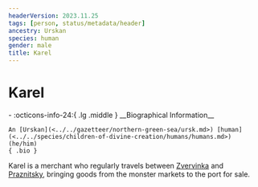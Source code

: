 ```yaml
---
headerVersion: 2023.11.25
tags: [person, status/metadata/header]
ancestry: Urskan
species: human
gender: male
title: Karel
---
```

# Karel
<div class="grid cards ext-narrow-margin ext-one-column" markdown>
- :octicons-info-24:{ .lg .middle } __Biographical Information__

    An [Urskan](<../../gazetteer/northern-green-sea/ursk.md>) [human](<../../species/children-of-divine-creation/humans/humans.md>) (he/him)  
    { .bio }

</div>




Karel is a merchant who regularly travels between [Zvervinka](<../../gazetteer/northern-green-sea/zvervinka.md>) and [Praznitsky](<../../gazetteer/northern-green-sea/praznitsky.md>), bringing goods from the monster markets to the port for sale. 

